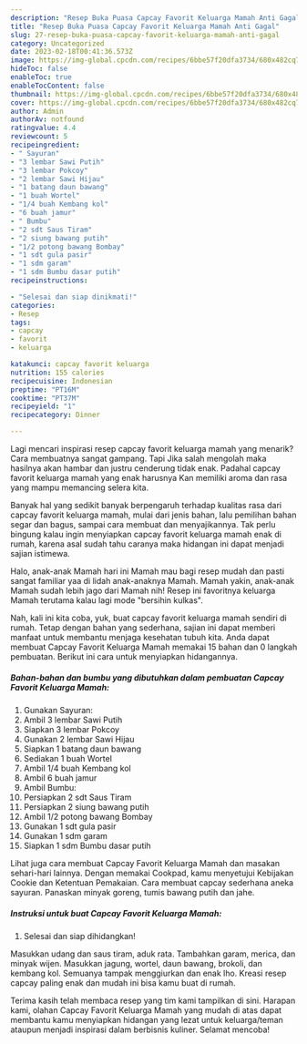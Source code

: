 ```yaml
---
description: "Resep Buka Puasa Capcay Favorit Keluarga Mamah Anti Gagal"
title: "Resep Buka Puasa Capcay Favorit Keluarga Mamah Anti Gagal"
slug: 27-resep-buka-puasa-capcay-favorit-keluarga-mamah-anti-gagal
category: Uncategorized
date: 2023-02-18T00:41:36.573Z
image: https://img-global.cpcdn.com/recipes/6bbe57f20dfa3734/680x482cq70/capcay-favorit-keluarga-mamah-foto-resep-utama.jpg
hideToc: false
enableToc: true
enableTocContent: false
thumbnail: https://img-global.cpcdn.com/recipes/6bbe57f20dfa3734/680x482cq70/capcay-favorit-keluarga-mamah-foto-resep-utama.jpg
cover: https://img-global.cpcdn.com/recipes/6bbe57f20dfa3734/680x482cq70/capcay-favorit-keluarga-mamah-foto-resep-utama.jpg
author: Admin
authorAv: notfound
ratingvalue: 4.4
reviewcount: 5
recipeingredient:
- " Sayuran"
- "3 lembar Sawi Putih"
- "3 lembar Pokcoy"
- "2 lembar Sawi Hijau"
- "1 batang daun bawang"
- "1 buah Wortel"
- "1/4 buah Kembang kol"
- "6 buah jamur"
- " Bumbu"
- "2 sdt Saus Tiram"
- "2 siung bawang putih"
- "1/2 potong bawang Bombay"
- "1 sdt gula pasir"
- "1 sdm garam"
- "1 sdm Bumbu dasar putih"
recipeinstructions:

- "Selesai dan siap dinikmati!"
categories:
- Resep
tags:
- capcay
- favorit
- keluarga

katakunci: capcay favorit keluarga 
nutrition: 155 calories
recipecuisine: Indonesian
preptime: "PT16M"
cooktime: "PT37M"
recipeyield: "1"
recipecategory: Dinner

---
```



Lagi mencari inspirasi resep capcay favorit keluarga mamah yang menarik? Cara membuatnya sangat gampang. Tapi Jika salah mengolah maka hasilnya akan hambar dan justru cenderung tidak enak. Padahal capcay favorit keluarga mamah yang enak harusnya Kan memiliki aroma dan rasa yang mampu memancing selera kita.


Banyak hal yang sedikit banyak berpengaruh terhadap kualitas rasa dari capcay favorit keluarga mamah, mulai dari jenis bahan, lalu pemilihan bahan segar dan bagus, sampai cara membuat dan menyajikannya. Tak perlu bingung kalau ingin menyiapkan capcay favorit keluarga mamah enak di rumah, karena asal sudah tahu caranya maka hidangan ini dapat menjadi sajian istimewa.

Halo, anak-anak Mamah hari ini Mamah mau bagi resep mudah dan pasti sangat familiar yaa di lidah anak-anaknya Mamah. Mamah yakin, anak-anak Mamah sudah lebih jago dari Mamah nih! Resep ini favoritnya keluarga Mamah terutama kalau lagi mode &#34;bersihin kulkas&#34;.


Nah, kali ini kita coba, yuk, buat capcay favorit keluarga mamah sendiri di rumah. Tetap dengan bahan yang sederhana, sajian ini dapat memberi manfaat untuk membantu menjaga kesehatan tubuh kita. Anda dapat membuat Capcay Favorit Keluarga Mamah memakai 15 bahan dan 0 langkah pembuatan. Berikut ini cara untuk menyiapkan hidangannya.

<!--inarticleads1-->

##### Bahan-bahan dan bumbu yang dibutuhkan dalam pembuatan Capcay Favorit Keluarga Mamah:

1. Gunakan  Sayuran:
1. Ambil 3 lembar Sawi Putih
1. Siapkan 3 lembar Pokcoy
1. Gunakan 2 lembar Sawi Hijau
1. Siapkan 1 batang daun bawang
1. Sediakan 1 buah Wortel
1. Ambil 1/4 buah Kembang kol
1. Ambil 6 buah jamur
1. Ambil  Bumbu:
1. Persiapkan 2 sdt Saus Tiram
1. Persiapkan 2 siung bawang putih
1. Ambil 1/2 potong bawang Bombay
1. Gunakan 1 sdt gula pasir
1. Gunakan 1 sdm garam
1. Siapkan 1 sdm Bumbu dasar putih


Lihat juga cara membuat Capcay Favorit Keluarga Mamah dan masakan sehari-hari lainnya. Dengan memakai Cookpad, kamu menyetujui Kebijakan Cookie dan Ketentuan Pemakaian. Cara membuat capcay sederhana aneka sayuran. Panaskan minyak goreng, tumis bawang putih dan jahe. 

<!--inarticleads2-->

##### Instruksi untuk buat Capcay Favorit Keluarga Mamah:


1. Selesai dan siap dihidangkan!

Masukkan udang dan saus tiram, aduk rata. Tambahkan garam, merica, dan minyak wijen. Masukkan jagung, wortel, daun bawang, brokoli, dan kembang kol. Semuanya tampak menggiurkan dan enak lho. Kreasi resep capcay paling enak dan mudah ini bisa kamu buat di rumah. 

Terima kasih telah membaca resep yang tim kami tampilkan di sini. Harapan kami, olahan Capcay Favorit Keluarga Mamah yang mudah di atas dapat membantu kamu menyiapkan hidangan yang lezat untuk keluarga/teman ataupun menjadi inspirasi dalam berbisnis kuliner. Selamat mencoba!
